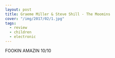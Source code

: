 ```yaml
---
layout: post
title: Graeme Miller & Steve Shill - The Moomins
cover: "/img/2017/02/1.jpg"
tags:
  - review
  - children
  - electronic
---
```


FOOKIN AMAZIN 10/10
